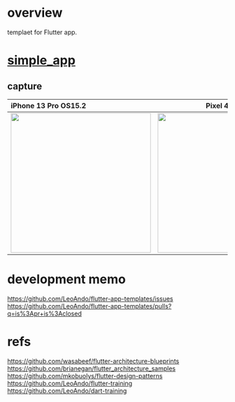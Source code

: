 # overview

templaet for Flutter app.

# [simple_app](https://github.com/LeoAndo/flutter-app-templates/tree/main/simple_app)

## capture

| iPhone 13 Pro OS15.2 | Pixel 4 OS12 |
|:---|:---:|
|<img src="https://user-images.githubusercontent.com/16476224/153468716-56ae2b74-ad94-4f13-b345-9ecfb1018b8c.gif" width=320 /> |<img src="https://user-images.githubusercontent.com/16476224/153471395-a4bac008-82c0-4596-8c21-ae4dac96b645.gif" width=320 /> |



# development memo
https://github.com/LeoAndo/flutter-app-templates/issues<br>
https://github.com/LeoAndo/flutter-app-templates/pulls?q=is%3Apr+is%3Aclosed<br>

# refs
https://github.com/wasabeef/flutter-architecture-blueprints<br>
https://github.com/brianegan/flutter_architecture_samples<br>
https://github.com/mkobuolys/flutter-design-patterns<br>
https://github.com/LeoAndo/flutter-training<br>
https://github.com/LeoAndo/dart-training<br>
